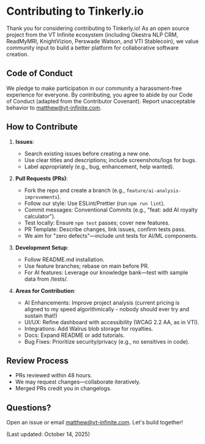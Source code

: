 # Contributing to Tinkerly.io

Thank you for considering contributing to Tinkerly.io! As an open source project from the VT Infinite ecosystem (including Okestra NLP CRM, ReadMyMRI, KnightVizion, Perswade Watson, and VTI Stablecoin), we value community input to build a better platform for collaborative software creation.

## Code of Conduct

We pledge to make participation in our community a harassment-free experience for everyone. By contributing, you agree to abide by our Code of Conduct (adapted from the Contributor Covenant). Report unacceptable behavior to matthew@vt-infinite.com.

## How to Contribute

1. **Issues**:
   - Search existing issues before creating a new one.
   - Use clear titles and descriptions; include screenshots/logs for bugs.
   - Label appropriately (e.g., bug, enhancement, help wanted).

2. **Pull Requests (PRs)**:
   - Fork the repo and create a branch (e.g., `feature/ai-analysis-improvements`).
   - Follow our style: Use ESLint/Prettier (run `npm run lint`).
   - Commit messages: Conventional Commits (e.g., "feat: add AI royalty calculator").
   - Test locally: Ensure `npm test` passes; cover new features.
   - PR Template: Describe changes, link issues, confirm tests pass.
   - We aim for "zero defects"—include unit tests for AI/ML components.

3. **Development Setup**:
   - Follow README.md installation.
   - Use feature branches; rebase on main before PR.
   - For AI features: Leverage our knowledge bank—test with sample data from /tests/.

4. **Areas for Contribution**:
   - AI Enhancements: Improve project analysis (current pricing is aligned to my speed algorithmically - nobody should ever try and sustain that!)
   - UI/UX: Refine dashboard with accessibility (WCAG 2.2 AA, as in VTI).
   - Integrations: Add Walrus blob storage for royalties.
   - Docs: Expand README or add tutorials.
   - Bug Fixes: Prioritize security/privacy (e.g., no sensitives in code).

## Review Process

- PRs reviewed within 48 hours.
- We may request changes—collaborate iteratively.
- Merged PRs credit you in changelogs.

## Questions?

Open an issue or email matthew@vt-infinite.com. Let's build together!

(Last updated: October 14, 2025)